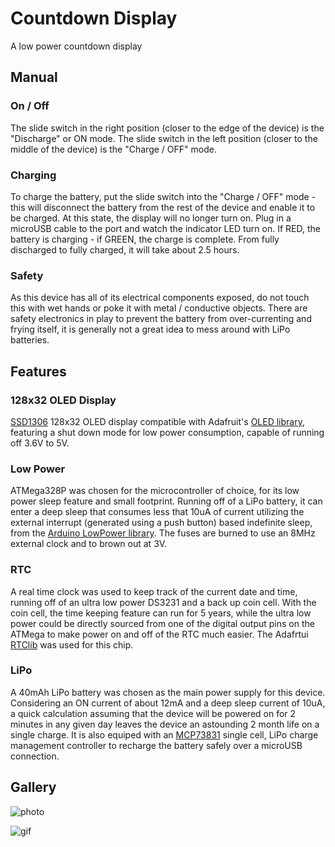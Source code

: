 # Countdown Display

A low power countdown display

## Manual

### On / Off

The slide switch in the right position (closer to the edge of the device) is the "Discharge" or ON mode. The slide switch in the left position (closer to the middle of the device) is the "Charge / OFF" mode.

### Charging

To charge the battery, put the slide switch into the "Charge / OFF" mode - this will disconnect the battery from the rest of the device and enable it to be charged. At this state, the display will no longer turn on. Plug in a microUSB cable to the port and watch the indicator LED turn on. If RED, the battery is charging - if GREEN, the charge is complete. From fully discharged to fully charged, it will take about 2.5 hours.

### Safety

As this device has all of its electrical components exposed, do not touch this with wet hands or poke it with metal / conductive objects. There are safety electronics in play to prevent the battery from over-currenting and frying itself, it is generally not a great idea to mess around with LiPo batteries. 

## Features

### 128x32 OLED Display

[SSD1306](https://smile.amazon.com/gp/product/B07X35H728/ref=ppx_yo_dt_b_asin_title_o06_s00?ie=UTF8&psc=1) 128x32 OLED display compatible with Adafruit's [OLED library](https://github.com/adafruit/Adafruit_SSD1306), featuring a shut down mode for low power consumption, capable of running off 3.6V to 5V.

### Low Power

ATMega328P was chosen for the microcontroller of choice, for its low power sleep feature and small footprint. Running off of a LiPo battery, it can enter a deep sleep that consumes less that 10uA of current utilizing the external interrupt (generated using a push button) based indefinite sleep, from the [Arduino LowPower library](https://www.arduino.cc/en/Reference/ArduinoLowPower). The fuses are burned to use an 8MHz external clock and to brown out at 3V.

### RTC

A real time clock was used to keep track of the current date and time, running off of an ultra low power DS3231 and a back up coin cell. With the coin cell, the time keeping feature can run for 5 years, while the ultra low power could be directly sourced from one of the digital output pins on the ATMega to make power on and off of the RTC much easier. The Adafrtui [RTClib](https://github.com/adafruit/RTClib) was used for this chip.

### LiPo

A 40mAh LiPo battery was chosen as the main power supply for this device. Considering an ON current of about 12mA and a deep sleep current of 10uA, a quick calculation assuming that the device will be powered on for 2 minutes in any given day leaves the device an astounding 2 month life on a single charge. It is also equiped with an [MCP73831](https://www.microchip.com/wwwproducts/en/en024903) single cell, LiPo charge management controller to recharge the battery safely over a microUSB connection.

## Gallery

![photo](img/countdown_hardware.jpg)

![gif](img/countdown.gif)

